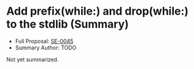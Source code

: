 # Add prefix(while:) and drop(while:) to the stdlib (Summary)

* Full Proposal: [SE-0045](https://github.com/apple/swift-evolution/blob/main/proposals/0045-scan-takewhile-dropwhile.md)
* Summary Author: TODO

Not yet summarized.
